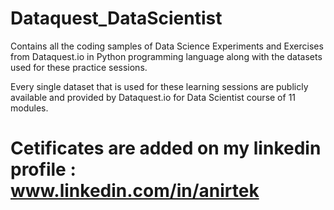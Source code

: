 # Dataquest_DataScientist
Contains all the coding samples of Data Science Experiments and Exercises from Dataquest.io 
in Python programming language along with the datasets used for these practice sessions.

Every single dataset that is used for these learning sessions are publicly available and provided 
by Dataquest.io for Data Scientist course of 11 modules.

# Cetificates are added on my linkedin profile : www.linkedin.com/in/anirtek
